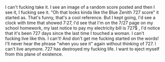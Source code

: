 I can't fucking take it. I see an image of a random score posted and then I see it, I fucking see it. "Oh that looks kinda like the Blue Zenith 727 score" it started as. That's funny, that's a cool reference. But I kept going, I'd see a clock with time that showed 7:27, I'd see that I'm on the 7/27 page on my school homework, my last notice to pay my electricity bill is 727$ , I'd notice that it's been 727 days since the last time I touched a woman. I can't fucking live like this. I can't! And don't get me fucking started on the words! I'll never hear the phrase "when you see it" again without thinking of 727. I can't live anymore. 727 has destroyed my fucking life. I want to eject myself from this plane of existence.